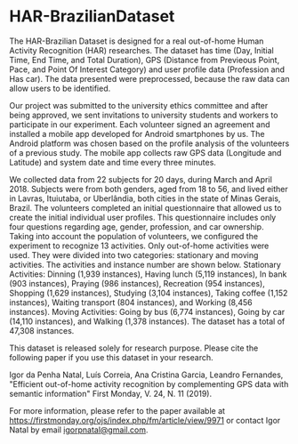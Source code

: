 # HAR-BrazilianDataset

The HAR-Brazilian Dataset is designed for a real out-of-home Human Activity Recognition (HAR) researches. 
The dataset has time (Day, Initial Time, End Time, and Total Duration), GPS (Distance from Previeous Point, Pace, and Point Of Interest Category) and user profile data (Profession and Has car). The data presented were preprocessed, because the raw data can allow users to be identified.

Our project was submitted to the university ethics committee and after being approved, we sent invitations to university students and workers to participate in our experiment. Each volunteer signed an agreement and installed a mobile app developed for Android smartphones by us. The Android platform was chosen based on the profile analysis of the volunteers of a previous study. The mobile app collects raw GPS data (Longitude and Latitude) and system date and time every three minutes.

We collected data from 22 subjects for 20 days, during March and April 2018. Subjects were from both genders, aged from 18 to 56, and lived either in Lavras, Ituiutaba, or Uberlândia, both cities in the state of Minas Gerais, Brazil. The volunteers completed an initial questionnaire that allowed us to create the initial individual user profiles. This questionnaire includes only four questions regarding age, gender, profession, and car ownership.
Taking into account the population of volunteers, we configured the experiment to recognize 13 activities. Only out-of-home activities were used. They were divided into two categories: stationary and moving activities. The activities and instance number are shown below.
Stationary Activities: Dinning (1,939 instances), Having lunch (5,119 instances), In bank (903 instances), Praying (986 instances), Recreation (954 instances), Shopping (1,629 instances), Studying (3,104 instances), Taking coffee (1,152 instances), Waiting transport (804 instances), and Working (8,456 instances).
Moving Activities: Going by bus (6,774 instances), Going by car (14,110 instances), and Walking (1,378 instances).
The dataset has a total of 47,308 instances.

This dataset is released solely for research purpose. Please cite the following paper if you use this dataset in your research.

Igor da Penha Natal, Luís Correia, Ana Cristina Garcia, Leandro Fernandes, "Efficient out-of-home activity recognition by complementing GPS data with semantic information" First Monday, V. 24, N. 11 (2019).

For more information, please refer to the paper available at https://firstmonday.org/ojs/index.php/fm/article/view/9971 or contact Igor Natal by email igorpnatal@gmail.com.
